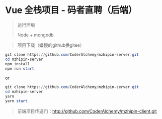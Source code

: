 # Vue 全栈项目 - 码者直聘（后端）

> 运行环境
>
> Node + mongodb

> 项目下载（嫌慢的github换gitee）

```powershell
git clone https://github.com/CoderAlchemy/mzhipin-server.git
cd mzhipin-server
npm install
npm run start
```
or
```powershell
git clone https://github.com/CoderAlchemy/mzhipin-server.git
cd mzhipin-server
yarn
yarn start
```

> 前端项目传送门：http://github.com/CoderAlchemy/mzhipin-client.git

